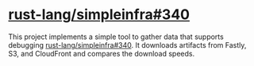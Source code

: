 # [rust-lang/simpleinfra#340]

This project implements a simple tool to gather data that supports
debugging [rust-lang/simpleinfra#340]. It downloads artifacts from Fastly, S3,
and CloudFront and compares the download speeds.

[rust-lang/simpleinfra#340]: https://github.com/rust-lang/simpleinfra/issues/340
